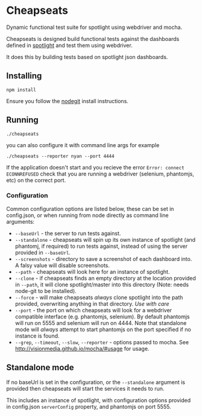# Cheapseats #

Dynamic functional test suite for spotlight using webdriver and mocha.

Cheapseats is designed build functional tests against the dashboards defined in [spotlight](https://github.com/alphagov/spotlight) and test them using webdriver.

It does this by building tests based on spotlight json dashboards.


## Installing ##

```npm install```

Ensure you follow the [nodegit](https://github.com/nodegit/nodegit) install instructions.

## Running ##

```./cheapseats```

you can also configure it with command line args for example

```./cheapseats --reporter nyan --port 4444```

If the application doesn't start and you recieve the error ```Error: connect ECONNREFUSED``` check that you are running a webdriver (selenium, phantomjs, etc) on the correct port.

### Configuration ###

Common configuration options are listed below, these can be set in config.json, or when running from node directly as command line arguments:

* `--baseUrl` - the server to run tests against.
* `--standalone` - cheapseats will spin up its own instance of spotlight (and phantomj, if required) to run tests against, instead of using the server provided in `--baseUrl`.
* `--screenshots` - directory to save a screenshot of each dashboard into. A falsy value will disable screenshots.
* `--path` - cheapseats will look here for an instance of spotlight.
* `--clone` - if cheapseats finds an empty directory at the location provided in `--path`, it will clone spotlight/master into this directory (Note: needs node-git to be installed).
* `--force` - will make cheapseats *always* clone spotlight into the path provided, overwriting anything in that directory. *Use with care*
* `--port` - the port on which cheapseats will look for a webdriver compatible interface (e.g. phantomjs, selenium). By default phantomjs will run on 5555 and selenium will run on 4444. Note that standalone mode will *always* attempt to start phantomjs on the port specified if no instance is found.
* `--grep`, `--timeout`, `--slow`, `--reporter` - options passed to mocha. See http://visionmedia.github.io/mocha/#usage for usage.

## Standalone mode ##

If no baseUrl is set in the configuration, or the `--standalone` argument is provided then cheapseats will start the services it needs to run.

This includes an instance of spotlight, with configuration options provided in config.json `serverConfig` property, and phantomjs on port 5555.

